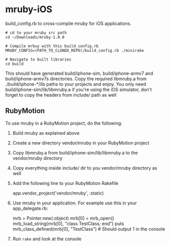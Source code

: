 mruby-iOS
=========

build_config.rb to cross-compile mruby for iOS applications. 

    # cd to your mruby src path
    cd ~/Downloads/mruby-1.0.0
    
    # Compile mrbuy with this build_config.rb
    MRUBY_CONFIG=(PATH_TO_CLONED_REPO)/build_config.rb ./minirake
    
    # Navigate to built libraries
    cd build
    
This should have generated build/iphone-sim, build/iphone-armv7 and build/iphone-armv7s directories. 
Copy the required libmruby.a from ./build/iphone-*/lib paths to your projects and enjoy. 
You only need build/iphone-sim/lib/libmruby.a if you're using the iOS simulator, don't forget 
to copy the headers from include/ path as well

RubyMotion
----------

To use mruby in a RubyMotion project, do the following:

1) Build mruby as explained above

2) Create a new directory vendor/mruby in your RubyMotion project

3) Copy libmruby.a from build/iphone-sim/lib/libmruby.a to the vendor/mruby directory

4) Copy everything inside include/ dir to you vendor/mruby directory as well

5) Add the following line to your RubyMotion Rakefile
    
    app.vendor_project('vendor/mruby', :static)
    
6) Use mruby in your application. For example use this in your app_delegate.rb:

    mrb = Pointer.new(:object)
    mrb[0] = mrb_open()
    mrb_load_string(mrb[0], "class TestClass; end")
    puts mrb_class_defined(mrb[0], "TestClass") # Should output 1 in the console

7) Run `rake` and look at the console

